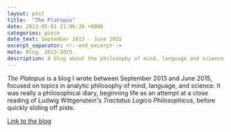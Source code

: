 ```yaml
---
layout: post
title:  "The Platopus"
date: 2013-05-01 21:06:26 +0800
categories: piece
date_text: September 2013 - June 2015
excerpt_separator: <!--end_excerpt-->
meta: Blog. 2013-2015.
description: A blog about the philosophy of mind, language and science.
---
```


_The Platopus_ is a blog I wrote between September 2013 and June 2015, focused on topics in analytic philosophy of mind, language, and science. It was really a philosophical diary, beginning life as an attempt at a close reading of Ludwig Wittgenstein's _Tractatus Logico Philosophicus_, before quickly sliding off piste.

[Link to the blog](https://leplatopus.wordpress.com/)
